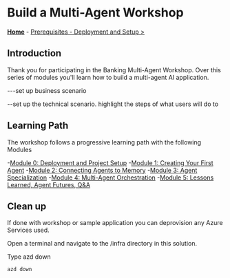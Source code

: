 # Build a Multi-Agent Workshop

**[Home](Home.md)** - [Prerequisites - Deployment and Setup >](./Module-00.md)

## Introduction

Thank you for participating in the Banking Multi-Agent Workshop. Over this series of modules you'll learn how to build a multi-agent AI application.

---set up business scenario

--set up the technical scenario. highlight the steps of what users will do to 

## Learning Path

The workshop follows a progressive learning path with the following Modules

-[Module 0: Deployment and Project Setup](Module-00.md)
-[Module 1: Creating Your First Agent](Module-01.md)
-[Module 2: Connecting Agents to Memory](Module-02.md)
-[Module 3: Agent Specialization](Module-03.md)
-[Module 4: Multi-Agent Orchestration](Module-04.md)
-[Module 5: Lessons Learned, Agent Futures, Q&A](Module-05.md)





## Clean up

If done with workshop or sample application you can deprovision any Azure Services used.

Open a terminal and navigate to the /infra directory in this solution.

Type azd down

   ```bash
   azd down
   ```